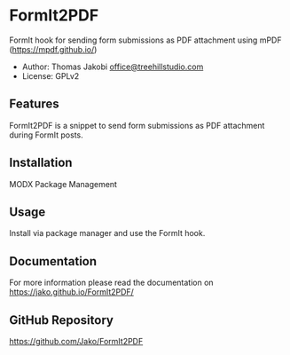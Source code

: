 # FormIt2PDF

FormIt hook for sending form submissions as PDF attachment using mPDF
(https://mpdf.github.io/)

- Author: Thomas Jakobi <office@treehillstudio.com>
- License: GPLv2

## Features

FormIt2PDF is a snippet to send form submissions as PDF attachment
during FormIt posts.

## Installation

MODX Package Management

## Usage

Install via package manager and use the FormIt hook.

## Documentation

For more information please read the documentation on
https://jako.github.io/FormIt2PDF/

## GitHub Repository

https://github.com/Jako/FormIt2PDF
